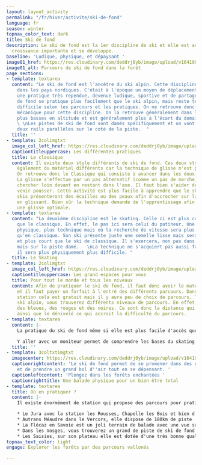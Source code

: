 ```yaml
---
layout: layout_activity
permalink: "/fr/hiver/activite/ski-de-fond"
language: fr
season: winter
topnav_color_text: dark
title: Ski de fond
description: Le ski de fond est la 1er discipline de ski et elle est aujourd'hui d'une
  croissance importante et se développe.
baseline: 'Ludique, physique, et dépaysant '
image01_href: https://res.cloudinary.com/deddrj0yb/image/upload/v1641902237/website/winter/simon-berger--O8r5oLosYo-unsplash_b9rv7j.jpg
image01_alt: Parcours de ski de fond dans la forêt
page_sections:
- template: textarea
  content: "Le ski de fond est l'ancêtre du ski alpin. Cette discipline a pris naissance
    dans les pays nordiques. C'était à l'époque un moyen de déplacement et c'est aujourd'hui
    une pratique très rependue, devenue ludique, sportive et de partage.  \nLe ski
    de fond se pratique plus facilement que le ski alpin, mais reste technique et
    difficile selon les parcours et les pratiques. On ne retrouve donc aucunes remontées
    mécanique pour cette discipline. On la retrouve généralement dans les stations
    plus basses en altitude et est généralement plus à l'écart du domaine skiable.
    \ \nLes pistes de ski de fond sont damés spécifiquement et on vont comportées
    deux rails parallèles sur le coté de la piste.  "
  title: ''
- template: 2colimgtxt
  image_col_left_href: https://res.cloudinary.com/deddrj0yb/image/upload/v1641902237/website/winter/thomas-dils-ZEraBEoSRSw-unsplash_bpzfga.jpg
  captiontitleuppercase: Les différentes pratiques
  title: Le classique
  content: Il existe deux style différents de ski de fond. Ces deux styles demandent
    également du matériel différents car la technique de glisse n'est pas la même.
    On retrouve donc le Classique qui consiste à avancer dans les deux rails parallèles.
    La glisse s'effectue par un pas alternatif (comme un pas de marche) où l'on va
    chercher loin devant en restant dans l'axe. Il faut bien s'aider des bâtons pour
    venir pousser. Cette activité est plus facile à apprendre que le skating. Les
    skis présenteront des écailles ou des peaux afin d'accrocher sur la neige tout
    en glissant. Bien sûr la technique demande de l'apprentissage afin de chercher
    une glisse optimale.
- template: textarea
  content: "La deuxième discipline est le skating. Celle ci est plus complexe et technique
    que le classique. En effet, le pas ici sera celui du patineur. Une pratique plus
    physique, plus technique mais où la recherche de vitesse sera plus importante
    qu'en classique. Son ski présente juste une semelle lisse mais sera plus rigide
    et plus court que le ski de classique. Il s'exercera, non pas dans les rails,
    mais sur la piste damé.   \nLa technique ne s'acquiert pas aussi facilement et
    il sera plus physiquement plus difficile. "
  title: Le Skating
- template: 2colimgtxt
  image_col_left_href: https://res.cloudinary.com/deddrj0yb/image/upload/v1641902237/website/winter/amanda-wold-kortnes-H_2uCqop6e8-unsplash_vox2y9.jpg
  captiontitleuppercase: Les grand espaces pour vous
  title: Pour tout le monde et tous les niveaux
  content: Afin de pratiquer le ski de fond, il faut donc avoir le matériel adéquat
    et il faut payer un forfait à l'entré des différents parcours. Dans certaines
    station cela est gratuit mais il y aura peu de choix de parcours. Tout comme le
    ski alpin, vous trouverez différents niveaux de parcours. En effet, il y aura
    des bleues, des rouges et des noires. Ce sont donc la distance qui va augmenter
    ainsi que le dénivelé ce qui accroit la difficulté du parcours.
- template: textarea
  content: |-
    La pratique du ski de fond même si elle est plus facile d'accès que le ski alpin, demande tout de même une bonne technique ainsi qu'une bonne condition physique. C'est un sport très complet qui demande une forte dépense énergétique, un travail important de tout le corps, des muscles des jambes et des bras.

    Y aller avec un moniteur permet de comprendre les bases du skating ou du classique. Cela permet de comprendre comment bien glisser sans perdre trop d'énergie, de prendre plaisir à cette glisse, de découvrir les parcours adaptés à votre niveau et de passer un moment agréable seul ou accompagné.
  title: ''
- template: 3coltxtimgtxt
  imagecenter: https://res.cloudinary.com/deddrj0yb/image/upload/v1641902237/website/winter/phillip-belena-eY-iYrKGOkw-unsplash_f8lv9d.jpg
  captionrightcontent: 'Le ski de fond permet de se promener dans des grands espaces
    et de prendre un grand bol d''air tout en se dépensant. '
  captionleftcontent: 'Plongez dans les forêts enchantées '
  captionrighttitle: Une balade physique pour un bien être total
- template: textarea
  title: Où en pratiquer ?
  content: |-
    Il existe énormément de station qui propose des parcours pour pratiquer le ski de fond. Pour ce qui est des stations plus connus et agréables pour le ski de fond en France, on peut retrouver :

    * Le Jura avec la station les Rousses, Chapelle les Bois et bien d'autre. C'est le paradis du ski de fond, des kilomètres de piste entourés de sapin
    * Autrans Méaudre dans le Vercors, elle dispose de 180km de piste
    * La Flécaz en Savoie est un joli terrain de balade avec une vue sur le Mont Blanc
    * Dans les Vosges, vous trouverez un grand de piste de ski de fond dans les différents domaines
    * Les Saisies, sur son plateau elle est dotée d'une très bonne qualité de neige
topnav_text_color: light
engage: Explorer les forêts par des parcours vallonés

---
```


